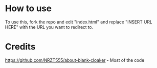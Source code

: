 # How to use
To use this, fork the repo and edit "index.html" and replace "INSERT URL HERE" with the URL you want to redirect to.

# Credits
https://github.com/NRZT555/about-blank-cloaker - Most of the code
